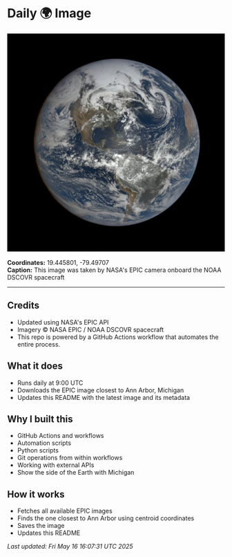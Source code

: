 # Daily 🌍 Image

![Earth Image](./history/2025-05-15/162534.jpg)

**Coordinates:** 19.445801, -79.49707  
**Caption:** This image was taken by NASA's EPIC camera onboard the NOAA DSCOVR spacecraft

---

## Credits

- Updated using NASA's EPIC API 
- Imagery © NASA EPIC / NOAA DSCOVR spacecraft  
- This repo is powered by a GitHub Actions workflow that automates the entire process.

## What it does

- Runs daily at 9:00 UTC  
- Downloads the EPIC image closest to Ann Arbor, Michigan  
- Updates this README with the latest image and its metadata  

## Why I built this

- GitHub Actions and workflows  
- Automation scripts 
- Python scripts
- Git operations from within workflows  
- Working with external APIs  
- Show the side of the Earth with Michigan

## How it works

- Fetches all available EPIC images  
- Finds the one closest to Ann Arbor using centroid coordinates  
- Saves the image  
- Updates this README  

_Last updated: Fri May 16 16:07:31 UTC 2025_
